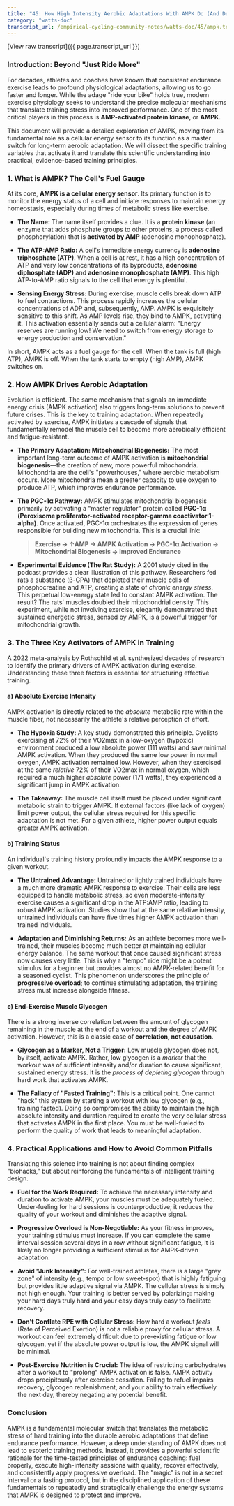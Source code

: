 ```yaml
---
title: "45: How High Intensity Aerobic Adaptations With AMPK Do (And Don't) Work"
category: "watts-doc"
transcript_url: /empirical-cycling-community-notes/watts-doc/45/ampk.txt
---
```


[View raw transcript]({{ page.transcript_url }})

### Introduction: Beyond "Just Ride More"

For decades, athletes and coaches have known that consistent endurance exercise leads to profound physiological adaptations, allowing us to go faster and longer. While the adage "ride your bike" holds true, modern exercise physiology seeks to understand the precise molecular mechanisms that translate training stress into improved performance. One of the most critical players in this process is **AMP-activated protein kinase**, or **AMPK**.

This document will provide a detailed exploration of AMPK, moving from its fundamental role as a cellular energy sensor to its function as a master switch for long-term aerobic adaptation. We will dissect the specific training variables that activate it and translate this scientific understanding into practical, evidence-based training principles.

### 1. What is AMPK? The Cell's Fuel Gauge

At its core, **AMPK is a cellular energy sensor**. Its primary function is to monitor the energy status of a cell and initiate responses to maintain energy homeostasis, especially during times of metabolic stress like exercise.

-   **The Name:** The name itself provides a clue. It is a **protein kinase** (an enzyme that adds phosphate groups to other proteins, a process called phosphorylation) that is **activated by AMP** (adenosine monophosphate).
    
-   **The ATP:AMP Ratio:** A cell's immediate energy currency is **adenosine triphosphate (ATP)**. When a cell is at rest, it has a high concentration of ATP and very low concentrations of its byproducts, **adenosine diphosphate (ADP)** and **adenosine monophosphate (AMP)**. This high ATP-to-AMP ratio signals to the cell that energy is plentiful.
    
-   **Sensing Energy Stress:** During exercise, muscle cells break down ATP to fuel contractions. This process rapidly increases the cellular concentrations of ADP and, subsequently, AMP. AMPK is exquisitely sensitive to this shift. As AMP levels rise, they bind to AMPK, activating it. This activation essentially sends out a cellular alarm: "Energy reserves are running low! We need to switch from energy storage to energy production and conservation."
    

In short, AMPK acts as a fuel gauge for the cell. When the tank is full (high ATP), AMPK is off. When the tank starts to empty (high AMP), AMPK switches on.

### 2. How AMPK Drives Aerobic Adaptation

Evolution is efficient. The same mechanism that signals an immediate energy crisis (AMPK activation) also triggers long-term solutions to prevent future crises. This is the key to training adaptation. When repeatedly activated by exercise, AMPK initiates a cascade of signals that fundamentally remodel the muscle cell to become more aerobically efficient and fatigue-resistant.

-   **The Primary Adaptation: Mitochondrial Biogenesis:** The most important long-term outcome of AMPK activation is **mitochondrial biogenesis**—the creation of new, more powerful mitochondria. Mitochondria are the cell's "powerhouses," where aerobic metabolism occurs. More mitochondria mean a greater capacity to use oxygen to produce ATP, which improves endurance performance.
    
-   **The PGC-1α Pathway:** AMPK stimulates mitochondrial biogenesis primarily by activating a "master regulator" protein called **PGC-1α (Peroxisome proliferator-activated receptor-gamma coactivator 1-alpha)**. Once activated, PGC-1α orchestrates the expression of genes responsible for building new mitochondria. This is a crucial link:
    
    > **Exercise → ↑AMP → AMPK Activation → PGC-1α Activation → Mitochondrial Biogenesis → Improved Endurance**
    
-   **Experimental Evidence (The Rat Study):** A 2001 study cited in the podcast provides a clear illustration of this pathway. Researchers fed rats a substance (β-GPA) that depleted their muscle cells of phosphocreatine and ATP, creating a state of _chronic energy stress_. This perpetual low-energy state led to constant AMPK activation. The result? The rats' muscles doubled their mitochondrial density. This experiment, while not involving exercise, elegantly demonstrated that sustained energetic stress, sensed by AMPK, is a powerful trigger for mitochondrial growth.
    

### 3. The Three Key Activators of AMPK in Training

A 2022 meta-analysis by Rothschild et al. synthesized decades of research to identify the primary drivers of AMPK activation during exercise. Understanding these three factors is essential for structuring effective training.

#### a) Absolute Exercise Intensity

AMPK activation is directly related to the _absolute_ metabolic rate within the muscle fiber, not necessarily the athlete's relative perception of effort.

-   **The Hypoxia Study:** A key study demonstrated this principle. Cyclists exercising at 72% of their VO2max in a low-oxygen (hypoxic) environment produced a low absolute power (111 watts) and saw minimal AMPK activation. When they produced the same low power in normal oxygen, AMPK activation remained low. However, when they exercised at the same _relative_ 72% of their VO2max in normal oxygen, which required a much higher _absolute_ power (171 watts), they experienced a significant jump in AMPK activation.
    
-   **The Takeaway:** The muscle cell itself must be placed under significant metabolic strain to trigger AMPK. If external factors (like lack of oxygen) limit power output, the cellular stress required for this specific adaptation is not met. For a given athlete, higher power output equals greater AMPK activation.
    

#### b) Training Status

An individual's training history profoundly impacts the AMPK response to a given workout.

-   **The Untrained Advantage:** Untrained or lightly trained individuals have a much more dramatic AMPK response to exercise. Their cells are less equipped to handle metabolic stress, so even moderate-intensity exercise causes a significant drop in the ATP:AMP ratio, leading to robust AMPK activation. Studies show that at the same relative intensity, untrained individuals can have five times higher AMPK activation than trained individuals.
    
-   **Adaptation and Diminishing Returns:** As an athlete becomes more well-trained, their muscles become much better at maintaining cellular energy balance. The same workout that once caused significant stress now causes very little. This is why a "tempo" ride might be a potent stimulus for a beginner but provides almost no AMPK-related benefit for a seasoned cyclist. This phenomenon underscores the principle of **progressive overload**; to continue stimulating adaptation, the training stress must increase alongside fitness.
    

#### c) End-Exercise Muscle Glycogen

There is a strong inverse correlation between the amount of glycogen remaining in the muscle at the end of a workout and the degree of AMPK activation. However, this is a classic case of **correlation, not causation**.

-   **Glycogen as a Marker, Not a Trigger:** Low muscle glycogen does not, by itself, activate AMPK. Rather, low glycogen is a _marker_ that the workout was of sufficient intensity and/or duration to cause significant, sustained energy stress. It is the _process of depleting glycogen_ through hard work that activates AMPK.
    
-   **The Fallacy of "Fasted Training":** This is a critical point. One cannot "hack" this system by starting a workout with low glycogen (e.g., training fasted). Doing so compromises the ability to maintain the high absolute intensity and duration required to create the very cellular stress that activates AMPK in the first place. You must be well-fueled to perform the quality of work that leads to meaningful adaptation.
    

### 4. Practical Applications and How to Avoid Common Pitfalls

Translating this science into training is not about finding complex "biohacks," but about reinforcing the fundamentals of intelligent training design.

-   **Fuel for the Work Required:** To achieve the necessary intensity and duration to activate AMPK, your muscles must be adequately fueled. Under-fueling for hard sessions is counterproductive; it reduces the quality of your workout and diminishes the adaptive signal.
    
-   **Progressive Overload is Non-Negotiable:** As your fitness improves, your training stimulus must increase. If you can complete the same interval session several days in a row without significant fatigue, it is likely no longer providing a sufficient stimulus for AMPK-driven adaptation.
    
-   **Avoid "Junk Intensity":** For well-trained athletes, there is a large "grey zone" of intensity (e.g., tempo or low sweet-spot) that is highly fatiguing but provides little adaptive signal via AMPK. The cellular stress is simply not high enough. Your training is better served by polarizing: making your hard days truly hard and your easy days truly easy to facilitate recovery.
    
-   **Don't Conflate RPE with Cellular Stress:** How hard a workout _feels_ (Rate of Perceived Exertion) is not a reliable proxy for cellular stress. A workout can feel extremely difficult due to pre-existing fatigue or low glycogen, yet if the absolute power output is low, the AMPK signal will be minimal.
    
-   **Post-Exercise Nutrition is Crucial:** The idea of restricting carbohydrates after a workout to "prolong" AMPK activation is false. AMPK activity drops precipitously after exercise cessation. Failing to refuel impairs recovery, glycogen replenishment, and your ability to train effectively the next day, thereby negating any potential benefit.
    

### Conclusion

AMPK is a fundamental molecular switch that translates the metabolic stress of hard training into the durable aerobic adaptations that define endurance performance. However, a deep understanding of AMPK does not lead to esoteric training methods. Instead, it provides a powerful scientific rationale for the time-tested principles of endurance coaching: fuel properly, execute high-intensity sessions with quality, recover effectively, and consistently apply progressive overload. The "magic" is not in a secret interval or a fasting protocol, but in the disciplined application of these fundamentals to repeatedly and strategically challenge the energy systems that AMPK is designed to protect and improve.